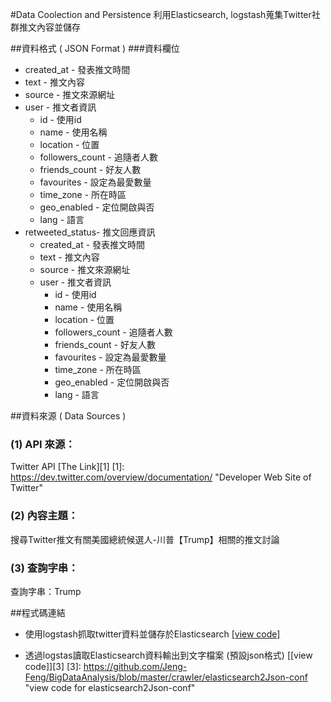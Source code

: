 #Data Coolection and Persistence
利用Elasticsearch, logstash蒐集Twitter社群推文內容並儲存

##資料格式 ( JSON Format )
###資料欄位
+ created_at - 發表推文時間
+ text -  推文內容
+ source - 推文來源網址
+ user - 推文者資訊
	+ id - 使用id
	+ name - 使用名稱
	+ location - 位置
	+ followers_count - 追隨者人數
	+ friends_count - 好友人數
	+ favourites - 設定為最愛數量
	+ time_zone - 所在時區
	+ geo_enabled - 定位開啟與否
	+ lang - 語言
+  retweeted_status- 推文回應資訊
	+ created_at - 發表推文時間
	+ text -  推文內容
	+ source - 推文來源網址
	+ user - 推文者資訊
		+ id - 使用id
		+ name - 使用名稱
		+ location - 位置
		+ followers_count - 追隨者人數
		+ friends_count - 好友人數
		+ favourites - 設定為最愛數量
		+ time_zone - 所在時區
		+ geo_enabled - 定位開啟與否
		+ lang - 語言

##資料來源 ( Data Sources )
### (1) API 來源：
Twitter API  [The Link][1] 
[1]: https://dev.twitter.com/overview/documentation/ "Developer Web Site of Twitter"

### (2) 內容主題：
搜尋Twitter推文有關美國總統候選人-川普【Trump】相關的推文討論

### (3) 查詢字串：
查詢字串：Trump

##程式碼連結
+ 使用logstash抓取twitter資料並儲存於Elasticsearch [[view code]][2]

[2]: https://github.com/Jeng-Feng/BigDataAnalysis/blob/master/crawler/twitter2elasticsearch-conf  "view code for twitter2elasticsearch-conf"
+ 透過logstas讀取Elasticsearch資料輸出到文字檔案 (預設json格式) [[view code]][3]
[3]: https://github.com/Jeng-Feng/BigDataAnalysis/blob/master/crawler/elasticsearch2Json-conf "view code for elasticsearch2Json-conf"